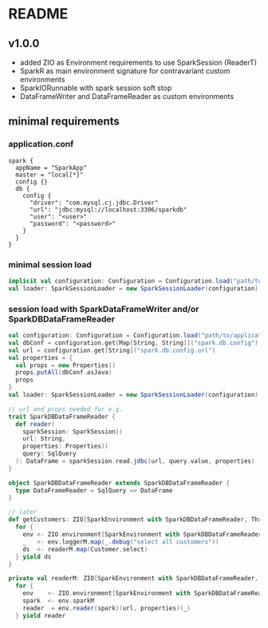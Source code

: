 # README

## v1.0.0

- added ZIO as Environment requirements to use SparkSession (ReaderT)
- SparkR as main environment signature for contravariant custom environments
- SparkIORunnable with spark session soft stop
- DataFrameWriter and DataFrameReader as custom environments

## minimal requirements

### application.conf

```
spark {
  appName = "SparkApp"
  master = "local[*]"
  config {}
  db {
    config {
      "driver": "com.mysql.cj.jdbc.Driver"
      "url": "jdbc:mysql://localhost:3306/sparkdb"
      "user": "<user>"
      "password": "<password>"
    }
  }
}
```

### minimal session load

```scala
implicit val configuration: Configuration = Configuration.load("path/to/application.conf")
val loader: SparkSessionLoader = new SparkSessionLoader(configuration)
```

### session load with SparkDataFrameWriter and/or SparkDBDataFrameReader

```scala
val configuration: Configuration = Configuration.load("path/to/application.conf")
val dbConf = configuration.get[Map[String, String]]("spark.db.config")
val url = configuration.get[String]("spark.db.config.url")
val properties = {
  val props = new Properties()
  props.putAll(dbConf.asJava)
  props
}
val loader: SparkSessionLoader = new SparkSessionLoader(configuration)
```

```scala
// url and props needed for e.g.
trait SparkDBDataFrameReader {
  def reader(
    sparkSession: SparkSession)(
    url: String,
    properties: Properties)(
    query: SqlQuery
  ): DataFrame = sparkSession.read.jdbc(url, query.value, properties)
}

object SparkDBDataFrameReader extends SparkDBDataFrameReader {
  type DataFrameReader = SqlQuery => DataFrame
}

// later
def getCustomers: ZIO[SparkEnvironment with SparkDBDataFrameReader, Throwable, Dataset[Customer]] = {
  for {
    env <- ZIO.environment[SparkEnvironment with SparkDBDataFrameReader]
    _   <- env.loggerM.map(_.debug("select all customers"))
    ds  <- readerM.map(Customer.select)
  } yield ds
}

private val readerM: ZIO[SparkEnvironment with SparkDBDataFrameReader, Throwable, SqlQuery => DataFrame] =
  for {
    env    <- ZIO.environment[SparkEnvironment with SparkDBDataFrameReader]
    spark  <- env.sparkM
    reader  = env.reader(spark)(url, properties)(_)
  } yield reader
```
